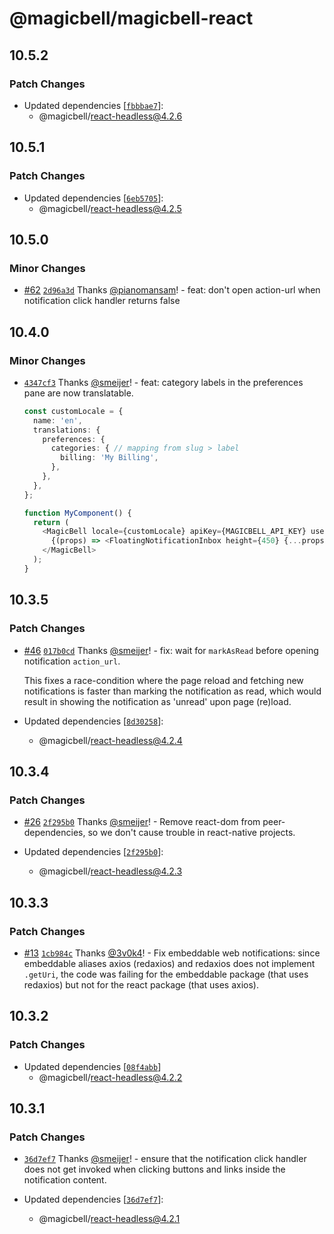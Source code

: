 # @magicbell/magicbell-react

## 10.5.2

### Patch Changes

- Updated dependencies [[`fbbbae7`](https://github.com/magicbell-io/magicbell-js/commit/fbbbae744e0b39b9caca32fd329b148709749529)]:
  - @magicbell/react-headless@4.2.6

## 10.5.1

### Patch Changes

- Updated dependencies [[`6eb5705`](https://github.com/magicbell-io/magicbell-js/commit/6eb5705c502ab64caa32ce1d5ffa79d1fd671b06)]:
  - @magicbell/react-headless@4.2.5

## 10.5.0

### Minor Changes

- [#62](https://github.com/magicbell-io/magicbell-js/pull/62) [`2d96a3d`](https://github.com/magicbell-io/magicbell-js/commit/2d96a3d5426f62dd3a89c286f0c6c2d7195de612) Thanks [@pianomansam](https://github.com/pianomansam)! - feat: don't open action-url when notification click handler returns false

## 10.4.0

### Minor Changes

- [`4347cf3`](https://github.com/magicbell-io/magicbell-js/commit/4347cf322d7b057769771fd3f06dad60b98d18aa) Thanks [@smeijer](https://github.com/smeijer)! - feat: category labels in the preferences pane are now translatable.

  ```typescript jsx
  const customLocale = {
    name: 'en',
    translations: {
      preferences: {
        categories: { // mapping from slug > label
          billing: 'My Billing',
        },
      },
    },
  };

  function MyComponent() {
    return (
      <MagicBell locale={customLocale} apiKey={MAGICBELL_API_KEY} userEmail="john@example.com" />
        {(props) => <FloatingNotificationInbox height={450} {...props} />}
      </MagicBell>
    );
  }
  ```

## 10.3.5

### Patch Changes

- [#46](https://github.com/magicbell-io/magicbell-js/pull/46) [`017b0cd`](https://github.com/magicbell-io/magicbell-js/commit/017b0cd52ed004de24d98d3a99ac5503031d4e66) Thanks [@smeijer](https://github.com/smeijer)! - fix: wait for `markAsRead` before opening notification `action_url`.

  This fixes a race-condition where the page reload and fetching new notifications is faster than marking the notification as read, which would result in showing the notification as 'unread' upon page (re)load.

- Updated dependencies [[`8d30258`](https://github.com/magicbell-io/magicbell-js/commit/8d302586175a1219c743b0135038538a591e0a0c)]:
  - @magicbell/react-headless@4.2.4

## 10.3.4

### Patch Changes

- [#26](https://github.com/magicbell-io/magicbell-js/pull/26) [`2f295b0`](https://github.com/magicbell-io/magicbell-js/commit/2f295b0a02bf735e0f594f0bd0985b1523615ac7) Thanks [@smeijer](https://github.com/smeijer)! - Remove react-dom from peer-dependencies, so we don't cause trouble in react-native projects.

- Updated dependencies [[`2f295b0`](https://github.com/magicbell-io/magicbell-js/commit/2f295b0a02bf735e0f594f0bd0985b1523615ac7)]:
  - @magicbell/react-headless@4.2.3

## 10.3.3

### Patch Changes

- [#13](https://github.com/magicbell-io/magicbell-js/pull/13) [`1cb984c`](https://github.com/magicbell-io/magicbell-js/commit/1cb984cfac485254c286385d8a750bc3c62cfbbb) Thanks [@3v0k4](https://github.com/3v0k4)! - Fix embeddable web notifications: since embeddable aliases axios (redaxios) and redaxios does not implement `.getUri`, the code was failing for the embeddable package (that uses redaxios) but not for the react package (that uses axios).

## 10.3.2

### Patch Changes

- Updated dependencies [[`08f4abb`](https://github.com/magicbell-io/magicbell-js/commit/08f4abb6605de603688e970c49218e5aa41ebc08)]
  - @magicbell/react-headless@4.2.2

## 10.3.1

### Patch Changes

- [`36d7ef7`](https://github.com/magicbell-io/magicbell-js/commit/36d7ef726317efac1cbe30a97afdf26c5a4e7cd5) Thanks [@smeijer](https://github.com/smeijer)! - ensure that the notification click handler does not get invoked when clicking buttons and links inside the notification content.

- Updated dependencies [[`36d7ef7`](https://github.com/magicbell-io/magicbell-js/commit/36d7ef726317efac1cbe30a97afdf26c5a4e7cd5)]:
  - @magicbell/react-headless@4.2.1
